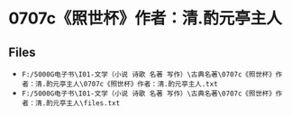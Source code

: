 # 0707c《照世杯》作者：清.酌元亭主人

## Files

- `F:/5000G电子书\I01-文学（小说 诗歌 名著 写作）\古典名著\0707c《照世杯》作者：清.酌元亭主人\0707c《照世杯》作者：清.酌元亭主人.txt`
- `F:/5000G电子书\I01-文学（小说 诗歌 名著 写作）\古典名著\0707c《照世杯》作者：清.酌元亭主人\files.txt`
